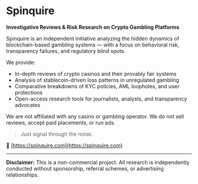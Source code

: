 # Spinquire

**Investigative Reviews & Risk Research on Crypto Gambling Platforms**

Spinquire is an independent initiative analyzing the hidden dynamics of blockchain-based gambling systems — with a focus on behavioral risk, transparency failures, and regulatory blind spots.

We provide:

- In-depth reviews of crypto casinos and their provably fair systems  
- Analysis of stablecoin-driven loss patterns in unregulated gambling  
- Comparative breakdowns of KYC policies, AML loopholes, and user protections  
- Open-access research tools for journalists, analysts, and transparency advocates  

We are not affiliated with any casino or gambling operator. We do not sell reviews, accept paid placements, or run ads.

> Just signal through the noise.

🔗 [https://spinquire.com](https://spinquire.com)

---

**Disclaimer:** This is a non-commercial project. All research is independently conducted without sponsorship, referral schemes, or advertising relationships.
